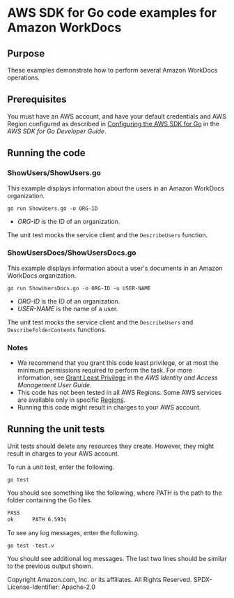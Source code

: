 # AWS SDK for Go code examples for Amazon WorkDocs

## Purpose

These examples demonstrate how to perform several Amazon WorkDocs operations.

## Prerequisites

You must have an AWS account, and have your default credentials and AWS Region
configured as described in
[Configuring the AWS SDK for Go](https://docs.aws.amazon.com/sdk-for-go/v1/developer-guide/configuring-sdk.html)
in the _AWS SDK for Go Developer Guide_.

## Running the code

### ShowUsers/ShowUsers.go

This example displays information about the users in an Amazon WorkDocs organization.

`go run ShowUsers.go -o ORG-ID`

- _ORG-ID_ is the ID of an organization.

The unit test mocks the service client and the `DescribeUsers` function.

### ShowUsersDocs/ShowUsersDocs.go

This example displays information about a user's documents in an Amazon WorkDocs organization.

`go run ShowUsersDocs.go -o ORG-ID -u USER-NAME`

- _ORG-ID_ is the ID of an organization.
- _USER-NAME_ is the name of a user.

The unit test mocks the service client and the `DescribeUsers` and `DescribeFolderContents` functions.

### Notes

- We recommend that you grant this code least privilege,
  or at most the minimum permissions required to perform the task.
  For more information, see
  [Grant Least Privilege](https://docs.aws.amazon.com/IAM/latest/UserGuide/best-practices.html#grant-least-privilege)
  in the _AWS Identity and Access Management User Guide_.
- This code has not been tested in all AWS Regions.
  Some AWS services are available only in specific
  [Regions](https://aws.amazon.com/about-aws/global-infrastructure/regional-product-services).
- Running this code might result in charges to your AWS account.

## Running the unit tests

Unit tests should delete any resources they create.
However, they might result in charges to your
AWS account.

To run a unit test, enter the following.

`go test`

You should see something like the following,
where PATH is the path to the folder containing the Go files.

```sh
PASS
ok      PATH 6.593s
```

To see any log messages, enter the following.

`go test -test.v`

You should see additional log messages.
The last two lines should be similar to the previous output shown.

Copyright Amazon.com, Inc. or its affiliates. All Rights Reserved. SPDX-License-Identifier: Apache-2.0
